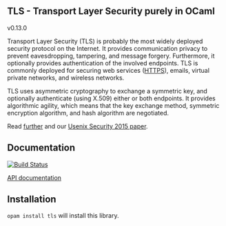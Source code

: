 ## TLS - Transport Layer Security purely in OCaml

v0.13.0

Transport Layer Security (TLS) is probably the most widely deployed security
protocol on the Internet. It provides communication privacy to prevent
eavesdropping, tampering, and message forgery. Furthermore, it optionally
provides authentication of the involved endpoints. TLS is commonly deployed for
securing web services ([HTTPS](http://tools.ietf.org/html/rfc2818)), emails,
virtual private networks, and wireless networks.

TLS uses asymmetric cryptography to exchange a symmetric key, and optionally
authenticate (using X.509) either or both endpoints. It provides algorithmic
agility, which means that the key exchange method, symmetric encryption
algorithm, and hash algorithm are negotiated.

Read [further](https://nqsb.io) and our [Usenix Security 2015 paper](https://usenix15.nqsb.io).

## Documentation

[![Build Status](https://travis-ci.org/mirleft/ocaml-tls.svg?branch=master)](https://travis-ci.org/mirleft/ocaml-tls)

[API documentation](https://mirleft.github.io/ocaml-tls/doc)

## Installation

`opam install tls` will install this library.
